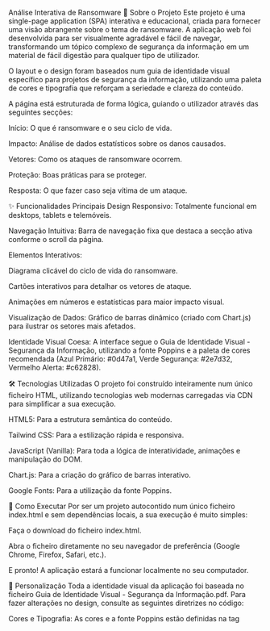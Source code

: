 Análise Interativa de Ransomware
📖 Sobre o Projeto
Este projeto é uma single-page application (SPA) interativa e educacional, criada para fornecer uma visão abrangente sobre o tema de ransomware. A aplicação web foi desenvolvida para ser visualmente agradável e fácil de navegar, transformando um tópico complexo de segurança da informação em um material de fácil digestão para qualquer tipo de utilizador.

O layout e o design foram baseados num guia de identidade visual específico para projetos de segurança da informação, utilizando uma paleta de cores e tipografia que reforçam a seriedade e clareza do conteúdo.

A página está estruturada de forma lógica, guiando o utilizador através das seguintes secções:

Início: O que é ransomware e o seu ciclo de vida.

Impacto: Análise de dados estatísticos sobre os danos causados.

Vetores: Como os ataques de ransomware ocorrem.

Proteção: Boas práticas para se proteger.

Resposta: O que fazer caso seja vítima de um ataque.

✨ Funcionalidades Principais
Design Responsivo: Totalmente funcional em desktops, tablets e telemóveis.

Navegação Intuitiva: Barra de navegação fixa que destaca a secção ativa conforme o scroll da página.

Elementos Interativos:

Diagrama clicável do ciclo de vida do ransomware.

Cartões interativos para detalhar os vetores de ataque.

Animações em números e estatísticas para maior impacto visual.

Visualização de Dados: Gráfico de barras dinâmico (criado com Chart.js) para ilustrar os setores mais afetados.

Identidade Visual Coesa: A interface segue o Guia de Identidade Visual - Segurança da Informação, utilizando a fonte Poppins e a paleta de cores recomendada (Azul Primário: #0d47a1, Verde Segurança: #2e7d32, Vermelho Alerta: #c62828).

🛠️ Tecnologias Utilizadas
O projeto foi construído inteiramente num único ficheiro HTML, utilizando tecnologias web modernas carregadas via CDN para simplificar a sua execução.

HTML5: Para a estrutura semântica do conteúdo.

Tailwind CSS: Para a estilização rápida e responsiva.

JavaScript (Vanilla): Para toda a lógica de interatividade, animações e manipulação do DOM.

Chart.js: Para a criação do gráfico de barras interativo.

Google Fonts: Para a utilização da fonte Poppins.

🚀 Como Executar
Por ser um projeto autocontido num único ficheiro index.html e sem dependências locais, a sua execução é muito simples:

Faça o download do ficheiro index.html.

Abra o ficheiro diretamente no seu navegador de preferência (Google Chrome, Firefox, Safari, etc.).

E pronto! A aplicação estará a funcionar localmente no seu computador.

🎨 Personalização
Toda a identidade visual da aplicação foi baseada no ficheiro Guia de Identidade Visual - Segurança da Informação.pdf. Para fazer alterações no design, consulte as seguintes diretrizes no código:

Cores e Tipografia: As cores e a fonte Poppins estão definidas na tag <style> no cabeçalho do index.html.

Componentes: A estilização dos cartões, botões e outros elementos segue as recomendações do guia e pode ser modificada através das classes do Tailwind CSS no corpo do HTML.
